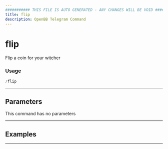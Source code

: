 ```yaml
---
########### THIS FILE IS AUTO GENERATED - ANY CHANGES WILL BE VOID ###########
title: flip
description: OpenBB Telegram Command
---
```


# flip

Flip a coin for your witcher

### Usage

```python wordwrap
/flip
```

---

## Parameters

This command has no parameters



---

## Examples


---
